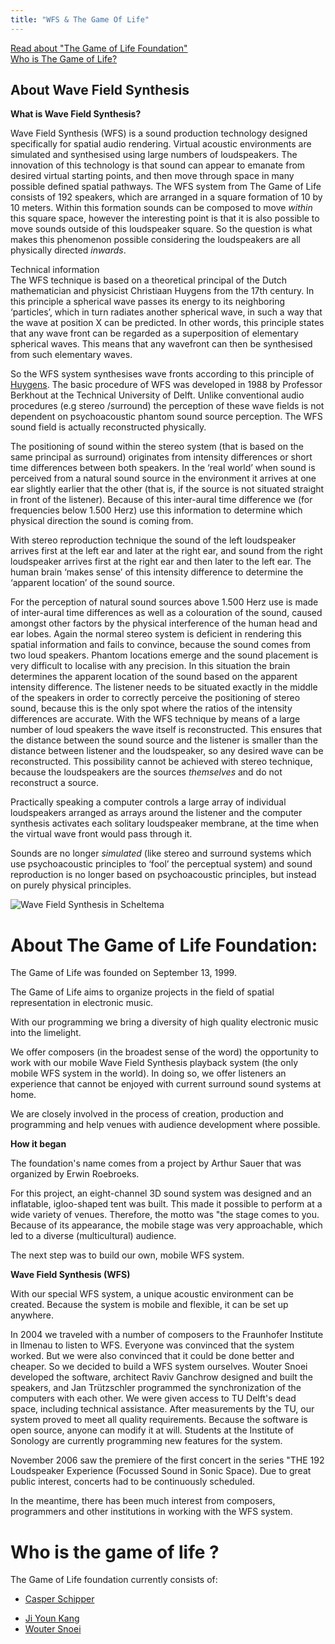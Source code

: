 ```yaml
---
title: "WFS & The Game Of Life"
---
```


[Read about "The Game of Life Foundation"](#about-the-game-of-life-foundation)<br>
[Who is The Game of Life?](#who-is-the-game-of-life)

About Wave Field Synthesis
--------------------------

**What is Wave Field Synthesis?**

Wave Field Synthesis (WFS) is a sound production technology designed specifically for spatial audio rendering. Virtual acoustic environments are simulated and synthesised using large numbers of loudspeakers. The innovation of this technology is that sound can appear to emanate from desired virtual starting points, and then move through space in many possible defined spatial pathways. The WFS system from The Game of Life consists of 192 speakers, which are arranged in a square formation of 10 by 10 meters. Within this formation sounds can be composed to move _within_ this square space, however the interesting point is that it is also possible to move sounds outside of this loudspeaker square. So the question is what makes this phenomenon possible considering the loudspeakers are all physically directed _inwards_.


Technical information  
The WFS technique is based on a theoretical principal of the Dutch mathematician and physicist Christiaan Huygens from the 17th century. In this principle a spherical wave passes its energy to its neighboring ‘particles’, which in turn radiates another spherical wave, in such a way that the wave at position X can be predicted. In other words, this principle states that any wave front can be regarded as a superposition of elementary spherical waves. This means that any wavefront can then be synthesised from such elementary waves.

So the WFS system synthesises wave fronts according to this principle of [Huygens](https://web.archive.org/web/20210513224931/http://en.wikipedia.org/wiki/Huygens_principle). The basic procedure of WFS was developed in 1988 by Professor Berkhout at the Technical University of Delft. Unlike conventional audio procedures (e.g stereo /surround) the perception of these wave fields is not dependent on psychoacoustic phantom sound source perception. The WFS sound field is actually reconstructed physically.

The positioning of sound within the stereo system (that is based on the same principal as surround) originates from intensity differences or short time differences between both speakers. In the ‘real world’ when sound is perceived from a natural sound source in the environment it arrives at one ear slightly earlier that the other (that is, if the source is not situated straight in front of the listener). Because of this inter-aural time difference we (for frequencies below 1.500 Herz) use this information to determine which physical direction the sound is coming from.

With stereo reproduction technique the sound of the left loudspeaker arrives first at the left ear and later at the right ear, and sound from the right loudspeaker arrives first at the right ear and then later to the left ear. The human brain ‘makes sense’ of this intensity difference to determine the ‘apparent location’ of the sound source.

For the perception of natural sound sources above 1.500 Herz use is made of inter-aural time differences as well as a colouration of the sound, caused amongst other factors by the physical interference of the human head and ear lobes. Again the normal stereo system is deficient in rendering this spatial information and fails to convince, because the sound comes from two loud speakers. Phantom locations emerge and the sound placement is very difficult to localise with any precision. In this situation the brain determines the apparent location of the sound based on the apparent intensity difference. The listener needs to be situated exactly in the middle of the speakers in order to correctly perceive the positioning of stereo sound, because this is the only spot where the ratios of the intensity differences are accurate. With the WFS technique by means of a large number of loud speakers the wave itself is reconstructed. This ensures that the distance between the sound source and the listener is smaller than the distance between listener and the loudspeaker, so any desired wave can be reconstructed. This possibility cannot be achieved with stereo technique, because the loudspeakers are the sources _themselves_ and do not reconstruct a source.

Practically speaking a computer controls a large array of individual loudspeakers arranged as arrays around the listener and the computer synthesis activates each solitary loudspeaker membrane, at the time when the virtual wave front would pass through it.

Sounds are no longer _simulated_ (like stereo and surround systems which use psychoacoustic principles to ‘fool’ the perceptual system) and sound reproduction is no longer based on psychoacoustic principles, but instead on purely physical principles.

![Wave Field Synthesis in Scheltema](/img/scheltema.jpg "image of WFS in building")

<a id="about-the-game-of-life-foundation"></a>

# About The Game of Life Foundation:

The Game of Life was founded on September 13, 1999.

The Game of Life aims to organize projects in the field of spatial representation in electronic music.

With our programming we bring a diversity of high quality electronic music into the limelight.

We offer composers (in the broadest sense of the word) the opportunity to work with our mobile Wave Field Synthesis playback system (the only mobile WFS system in the world). In doing so, we offer listeners an experience that cannot be enjoyed with current surround sound systems at home.

We are closely involved in the process of creation, production and programming and help venues with audience development where possible.

__How it began__

The foundation's name comes from a project by Arthur Sauer that was organized by Erwin Roebroeks.

For this project, an eight-channel 3D sound system was designed and an inflatable, igloo-shaped tent was built. This made it possible to perform at a wide variety of venues. Therefore, the motto was "the stage comes to you. Because of its appearance, the mobile stage was very approachable, which led to a diverse (multicultural) audience.

The next step was to build our own, mobile WFS system.

__Wave Field Synthesis (WFS)__

With our special WFS system, a unique acoustic environment can be created. Because the system is mobile and flexible, it can be set up anywhere.

In 2004 we traveled with a number of composers to the Fraunhofer Institute in Ilmenau to listen to WFS. Everyone was convinced that the system worked. But we were also convinced that it could be done better and cheaper. So we decided to build a WFS system ourselves. Wouter Snoei developed the software, architect Raviv Ganchrow designed and built the speakers, and Jan Trützschler programmed the synchronization of the computers with each other. We were given access to TU Delft's dead space, including technical assistance. After measurements by the TU, our system proved to meet all quality requirements. Because the software is open source, anyone can modify it at will. Students at the Institute of Sonology are currently programming new features for the system.

November 2006 saw the premiere of the first concert in the series "THE 192 Loudspeaker Experience (Focussed Sound in Sonic Space). Due to great public interest, concerts had to be continuously scheduled.

In the meantime, there has been much interest from composers, programmers and other institutions in working with the WFS system.

<a id="who-is-the-game-of-life"></a>

# Who is the game of life ?

The Game of Life foundation currently consists of:

- [Casper Schipper](https://www.casperschipper.nl)
<!-- - [Erwin Roebroeks](https://www.linkedin.com/in/erwinroebroeks/?originalSubdomain=nl) -->
- [Ji Youn Kang](http://www.jiyounkang.com/)
- [Wouter Snoei](https://www.woutersnoei.nl)

